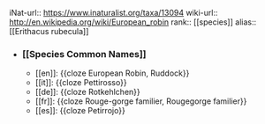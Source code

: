iNat-url:: https://www.inaturalist.org/taxa/13094
wiki-url:: http://en.wikipedia.org/wiki/European_robin
rank:: [[species]]
alias:: [[Erithacus rubecula]]
- ### [[Species Common Names]]
	- [[en]]: {{cloze European Robin, Ruddock}}
	- [[it]]: {{cloze Pettirosso}}
	- [[de]]: {{cloze Rotkehlchen}}
	- [[fr]]: {{cloze Rouge-gorge familier, Rougegorge familier}}
	- [[es]]: {{cloze Petirrojo}}